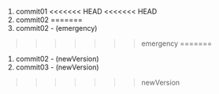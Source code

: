 1. commit01
<<<<<<< HEAD
<<<<<<< HEAD
1. commit02
=======
2. commit02 - (emergency)
>>>>>>> emergency
=======
1. commit02 - (newVersion)
1. commit03 - (newVersion)

>>>>>>> newVersion
